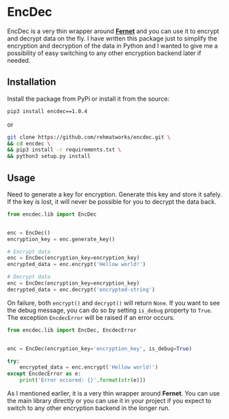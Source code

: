# EncDec
EncDec is a very thin wrapper around **[Fernet](https://cryptography.io/en/latest/fernet.html)** and you can use it to encrypt and decrypt data on the fly. I have written this package just to simplify the encryption and decryption of the data in Python and I wanted to give me a possibility of easy switching to any other encryption backend later if needed.

## Installation
Install the package from PyPi or install it from the source:

```bash
pip3 install encdec==1.0.4
```

or

```bash
git clone https://github.com/rehmatworks/encdec.git \
&& cd encdec \
&& pip3 install -r requirements.txt \
&& python3 setup.py install
```

## Usage
Need to generate a key for encryption. Generate this key and store it safely. If the key is lost, it will never be possible for you to decrypt the data back.

```python
from encdec.lib import EncDec


enc = EncDec()
encryption_key = enc.generate_key()

# Encrypt data
enc = EncDec(encryption_key=encryption_key)
encrypted_data = enc.encrypt('Hellow world!')

# Decrypt data
enc = EncDec(encryption_key=encryption_key)
decrypted_data = enc.decrypt('encrypted-string')
```

On failure, both `encrypt()` and `decrypt()` will return `None`. If you want to see the debug message, you can do so by setting `is_debug` property to `True`. The exception `EncdecError` will be raised if an error occurs.

```python
from encdec.lib import EncDec, EncdecError


enc = EncDec(encryption_key='encryption_key', is_debug=True)

try:
    encrypted_data = enc.encrypt('Hellow world!')
except EncdecError as e:
    print('Error occored: {}'.format(str(e)))
```

As I mentioned earlier, it is a very thin wrapper around **Fernet**. You can use the main library directly or you can use it in your project if you expect to switch to any other encryption backend in the longer run.